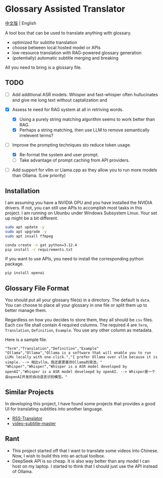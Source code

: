 # Glossary Assisted Translator

[中文版](README_zh.md) | English

A tool box that can be used to translate anything with glossary. 
- optimized for subtitle translation
- choose between local hosted model or APIs
- low-resource translation with RAG-powered glossary generation
- (potentially) automatic subtitle merging and breaking

All you need to bring is a glossary file. 

## TODO 
- [ ] Add additional ASR models. Whisper and fast-whisper often hullucinates and give me long text without captalization and 
- [x] Assess te need for RAG system at all in retriving words. 
  - [x] Using a purely string matching algorithm seems to work better than RAG. 
  - [x] Perhaps a string matching, then use LLM to remove semantically irrelevent terms?
- [ ] Improve the prompting techniques sto reduce token usage. 
  - [x] Re-format the system and user prompt. 
  - [ ] Take advantage of prompt caching from API providers.
- [ ] Add support for vllm or Llama.cpp as they allow you to run more models than Ollama. (Low priority)


## Installation

I am assuming you have a NVIDIA GPU and you have installed the NVIDIA drivers. If not, you can still use APIs to accomplish most tasks in this project. I am running on Ubunbu under Windows Subsystem Linux. Your set up might be a bit different. 


```bash
sudo apt update -y 
sudo apt upgrade -y 
sudo apt insall ffmpeg

conda create -n gat python=3.12.4
pip install -r requirements.txt
```

If you want to use APIs, you need to install the corresponding python package. 

```bash
pip install openai
```

## Glossary File Format 

You should put all your glossary file(s) in a directory. The default is `data`. You can choose to place all your glossary in one file or split them up to better manage them. 

Regardless on how you decides to store them, they all should be `csv` files. Each csv file shall contain 4 required columns. The required 4 are `Term`, `Translation`, `Definition`, `Example`. You use any other column as metadata. 

Here is a sample file. 

```csv
"Term","Translation","Definition","Example"
"Ollama","Ollama","Ollama is a software that will enable you to run LLMs locally with one-click.","I prefer Ollama over vllm because it is simple. --> 相比vllm，我还是更喜欢Ollama的简洁。"
"Whisper","Whisper","Whisper is a ASR model developed by openAI","Whisper is a ASR model develoepd by openAI. --> Whisper是一个由openAI开发的自动语言识别模型。"
```

## Similar Projects 

In developing this project, I have found some projects that provides a good UI for translating subtitles into another language.
- [RSS-Translator](https://github.com/rss-translator/RSS-Translator)
- [video-subtitle-master](video-subtitle-master)

## Rant 

- This project started off that I want to translate some videos into Chinese. Now, I wish to build this into an actual toolbox.
- DeepSeek API is so cheap. It is also way better than any model I can host on my laptop. I started to think that I should just use the API instead of Ollama.
